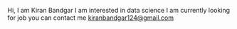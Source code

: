 Hi, I am Kiran Bandgar
I am interested in data science
I am currently looking for job
you can contact me kiranbandgar124@gmail.com


